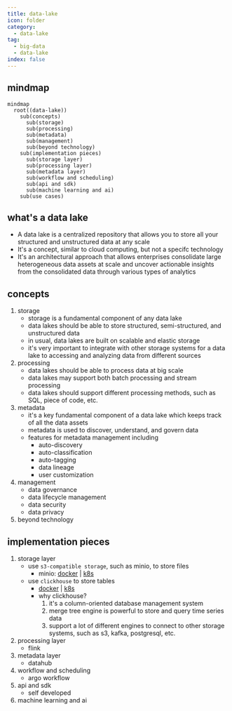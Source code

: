 ```yaml
---
title: data-lake
icon: folder
category:
  - data-lake
tag:
  - big-data
  - data-lake
index: false
---
```


## mindmap

```mermaid
mindmap
  root((data-lake))
    sub(concepts)
      sub(storage)
      sub(processing)
      sub(metadata)
      sub(management)
      sub(beyond technology)
    sub(implementation pieces)
      sub(storage layer)
      sub(processing layer)
      sub(metadata layer)
      sub(workflow and scheduling)
      sub(api and sdk)
      sub(machine learning and ai)
    sub(use cases)
```

## what's a data lake
* A data lake is a centralized repository that allows you to store all your structured and unstructured data at any scale
* It's a concept, similar to cloud computing, but not a specifc technology
* It's an architectural approach that allows enterprises consolidate large heterogeneous data assets at scale and uncover actionable insights from the consolidated data through various types of analytics

## concepts
1. storage
    * storage is a fundamental component of any data lake
    * data lakes should be able to store structured, semi-structured, and unstructured data
    * in usual, data lakes are built on scalable and elastic storage
    * it's very important to integrate with other storage systems for a data lake to accessing and analyzing data from different sources
2. processing
    * data lakes should be able to process data at big scale
    * data lakes may support both batch processing and stream processing
    * data lakes should support different processing methods, such as SQL, piece of code, etc.
3. metadata
    * it's a key fundamental component of a data lake which keeps track of all the data assets
    * metadata is used to discover, understand, and govern data
    * features for metadata management including
        + auto-discovery
        + auto-classification
        + auto-tagging
        + data lineage
        + user customization
4. management
    * data governance
    * data lifecycle management
    * data security
    * data privacy
5. beyond technology

## implementation pieces
1. storage layer
    * use `s3-compatible storage`, such as minio, to store files
        + minio: [docker](../docker/software/storage/minio.md) | [k8s](../kubernetes/argocd/storage/minio/README.md)
    * use `clickhouse` to store tables
        + [docker](../docker/software/database/clickhouse.md) | [k8s](../kubernetes/argocd/database/clickhouse/README.md)
        + why clickhouse?
            1. it's a column-oriented database management system
            2. merge tree engine is powerful to store and query time series data
            3. support a lot of different engines to connect to other storage systems, such as s3, kafka, postgresql, etc.
2. processing layer
    * flink
3. metadata layer
    * datahub
4. workflow and scheduling
    * argo workflow
5. api and sdk
    * self developed
6. machine learning and ai

<AutoCatalog />